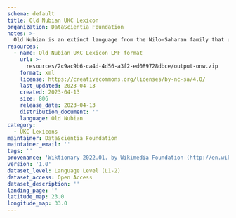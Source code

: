 ```yaml
---
schema: default
title: Old Nubian UKC Lexicon
organization: DataScientia Foundation
notes: >-
  Old Nubian is an extinct language from the Nilo-Saharan family that used to be spoken in Africa. The UKC Lexicon of Old Nubian is represented as a lexico-semantic network. It consists of words, word senses, synsets, as well as sense-level and synset-level relationships
resources:
  - name: Old Nubian UKC Lexicon LMF format
    url: >-
      resources/2c9ac9b6-ca4d-4d56-a3f2-ed089728dbce/output-onw.zip
    format: xml
    license: https://creativecommons.org/licenses/by-nc-sa/4.0/
    last_updated: 2023-04-13
    created: 2023-04-13
    size: 806
    release_date: 2023-04-13
    distribution_document: ''
    language: Old Nubian
category:
  - UKC Lexicons
maintainer: DataScientia Foundation
maintainer_email: ''
tags: ''
provenance: 'Wiktionary 2022.01. by Wikimedia Foundation (http://en.wiktionary.org); Princeton WordNet 2.1 by Princeton University (https://wordnet.princeton.edu)'
version: '1.0'
dataset_level: Language Level (L1-2)
dataset_access: Open Access
dataset_description: ''
landing_page: ''
latitude_map: 23.0
longitude_map: 33.0
---
```

